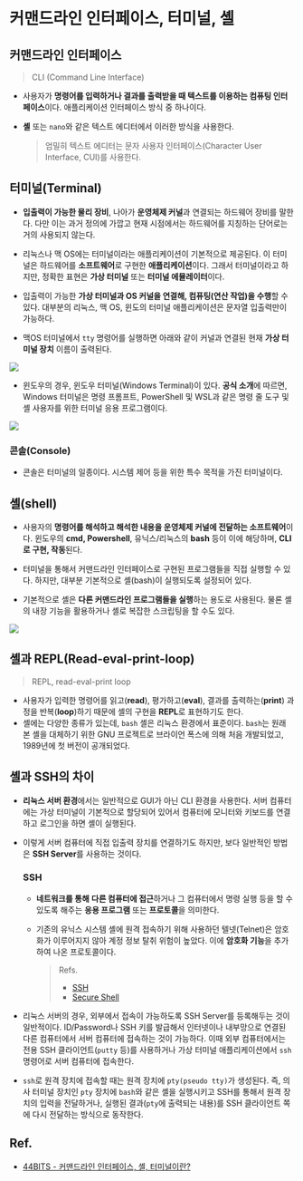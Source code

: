 # 커맨드라인 인터페이스, 터미널, 셸

## 커맨드라인 인터페이스 

>  CLI (Command Line Interface) 

- 사용자가 **명령어를 입력하거나 결과를 출력받을 때 텍스트를 이용하는 컴퓨팅 인터페이스**이다. 애플리케이션 인터페이스 방식 중 하나이다. 

- **셸** 또는 `nano`와 같은 텍스트 에디터에서 이러한 방식을 사용한다. 

  > 엄밀히 텍스트 에디터는 문자 사용자 인터페이스(Character User Interface, CUI)를 사용한다.

## 터미널(Terminal) 

- **입출력이 가능한 물리 장비**, 나아가 **운영체제 커널**과 연결되는 하드웨어 장비를 말한다. 다만 이는 과거 정의에 가깝고 현재 시점에서는 하드웨어를 지칭하는 단어로는 거의 사용되지 않는다. 

- 리눅스나 맥 OS에는 터미널이라는 애플리케이션이 기본적으로 제공된다. 이 터미널은 하드웨어를 **소프트웨어**로 구현한 **애플리케이션**이다. 그래서 터미널이라고 하지만, 정확한 표현은 **가상 터미널** 또는 **터미널 에뮬레이터**이다. 

- 입출력이 가능한 **가상 터미널과 OS 커널을 연결해, 컴퓨팅(연산 작업)을 수행**할 수 있다. 대부분의 리눅스, 맥 OS, 윈도의 터미널 애플리케이션은 문자열 입출력만이 가능하다. 

- 맥OS 터미널에서 `tty`  명령어를 실행하면 아래와 같이 커널과 연결된 현재 **가상 터미널 장치** 이름이 출력된다. 

![](https://images.velog.io/images/bky373/post/7c238b4e-8405-485f-8cce-3abbf7e1caf9/image.png)

- 윈도우의 경우, 윈도우 터미널(Windows Terminal)이 있다. **공식 소개**에 따르면, Windows 터미널은 명령 프롬프트, PowerShell 및 WSL과 같은 명령 줄 도구 및 셸 사용자를 위한 터미널 응용 프로그램이다.

![](https://images.velog.io/images/bky373/post/24c5d6ec-c4c1-4877-aa38-c35eeb2d4930/image.png)

### 콘솔(Console) 

- 콘솔은 터미널의 일종이다. 시스템 제어 등을 위한 특수 목적을 가진 터미널이다.

## 셸(shell) 

- 사용자의 **명령어를 해석하고 해석한 내용을 운영체제 커널에 전달하는 소프트웨어**이다. 윈도우의 **cmd, Powershell**, 유닉스/리눅스의 **bash** 등이 이에 해당하며, **CLI로 구현, 작동**된다. 

- 터미널을 통해서 커맨드라인 인터페이스로 구현된 프로그램들을 직접 실행할 수 있다. 하지만, 대부분 기본적으로 셸(bash)이 실행되도록 설정되어 있다.

- 기본적으로 셸은 **다른 커맨드라인 프로그램들을 실행**하는 용도로 사용된다. 물론 셸의 내장 기능을 활용하거나 셸로 복잡한 스크립팅을 할 수도 있다.

![](https://images.velog.io/images/bky373/post/24c5d6ec-c4c1-4877-aa38-c35eeb2d4930/image.png)

## 셸과 REPL(Read-eval-print-loop)

> REPL, read-eval-print loop

- 사용자가 입력한 명령어를 읽고(**read**), 평가하고(**eval**), 결과를 출력하는(**print**) 과정을 반복(**loop**)하기 때문에 셸의 구현을 **REPL**로 표현하기도 한다.
- 셸에는 다양한 종류가 있는데, `bash` 셸은 리눅스 환경에서 표준이다. `bash`는 원래 본 셸을 대체하기 위한 GNU 프로젝트로 브라이언 폭스에 의해 처음 개발되었고, 1989년에 첫 버전이 공개되었다.

## 셸과 SSH의 차이

- **리눅스 서버 환경**에서는 일반적으로 GUI가 아닌 CLI 환경을 사용한다. 서버 컴퓨터에는 가상 터미널이 기본적으로 할당되어 있어서 컴퓨터에 모니터와 키보드를 연결하고 로그인을 하면 셸이 실행된다.

- 이렇게 서버 컴퓨터에 직접 입출력 장치를 연결하기도 하지만, 보다 일반적인 방법은 **SSH Server**를 사용하는 것이다. 

  ### SSH

  - **네트워크를 통해** **다른 컴퓨터에 접근**하거나 그 컴퓨터에서 명령 실행 등을 할 수 있도록 해주는 **응용 프로그램** 또는 **프로토콜**을 의미한다.

  - 기존의 유닉스 시스템 셸에 원격 접속하기 위해 사용하던 텔넷(Telnet)은 암호화가 이루어지지 않아 계정 정보 탈취 위험이 높았다. 이에 **암호화 기능**을 추가하여 나온 프로토콜이다.

    > Refs. 
    >
    > - [SSH](https://zetawiki.com/wiki/%EB%A6%AC%EB%88%85%EC%8A%A4_SSH_%ED%81%B4%EB%9D%BC%EC%9D%B4%EC%96%B8%ED%8A%B8)
    > - [Secure Shell](https://namu.wiki/w/Secure%20Shell)

- 리눅스 서버의 경우, 외부에서 접속이 가능하도록 SSH Server를 등록해두는 것이 일반적이다. ID/Password나 SSH 키를 발급해서 인터넷이나 내부망으로 연결된 다른 컴퓨터에서 서버 컴퓨터에 접속하는 것이 가능하다. 이때 외부 컴퓨터에서는 전용 SSH 클라이언트(`putty` 등)를 사용하거나 가상 터미널 애플리케이션에서 `ssh` 명령어로 서버 컴퓨터에 접속한다.
- `ssh`로 원격 장치에 접속할 때는 원격 장치에 `pty(pseudo tty)`가 생성된다. 즉, 의사 터미널 장치인 `pty` 장치에 `bash`와 같은 셸을 실행시키고 SSH를 통해서 원격 장치의 입력을 전달하거나, 실행된 결과(`pty`에 출력되는 내용)를 SSH 클라이언트 쪽에 다시 전달하는 방식으로 동작한다. 

## Ref.

- [44BITS - 커맨드라인 인터페이스, 셸, 터미널이란?](https://www.44bits.io/ko/keyword/command-line-interface-cli-shell-and-terminal)
